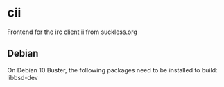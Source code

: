 cii
===

Frontend for the irc client ii from suckless.org

Debian
------

On Debian 10 Buster, the following packages need to be installed to build:
libbsd-dev
